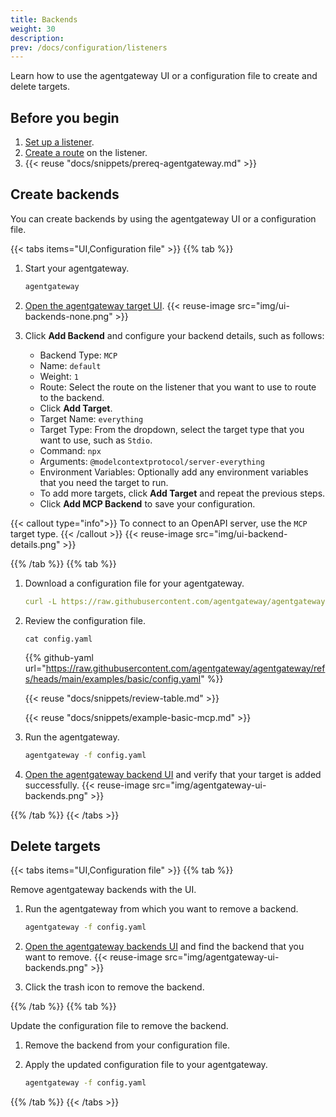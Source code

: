 ```yaml
---
title: Backends
weight: 30
description: 
prev: /docs/configuration/listeners
---
```


Learn how to use the agentgateway UI or a configuration file to create and delete targets. 

## Before you begin

1. [Set up a listener](/docs/configuration/listeners).
2. [Create a route](/docs/routes) on the listener.
3. {{< reuse "docs/snippets/prereq-agentgateway.md" >}}

## Create backends

You can create backends by using the agentgateway UI or a configuration file. 

{{< tabs items="UI,Configuration file" >}}
{{% tab %}}

1. Start your agentgateway. 
   ```sh
   agentgateway
   ```

2. [Open the agentgateway target UI](http://localhost:15000/ui/backends/). 
   {{< reuse-image src="img/ui-backends-none.png" >}}
   
3. Click **Add Backend** and configure your backend details, such as follows:

   * Backend Type: `MCP`
   * Name: `default`
   * Weight: `1`
   * Route: Select the route on the listener that you want to use to route to the backend.
   * Click **Add Target**.
   * Target Name: `everything`
   * Target Type: From the dropdown, select the target type that you want to use, such as `Stdio`.
   * Command: `npx`
   * Arguments: `@modelcontextprotocol/server-everything`
   * Environment Variables: Optionally add any environment variables that you need the target to run.
   * To add more targets, click **Add Target** and repeat the previous steps.
   * Click **Add MCP Backend** to save your configuration.

{{< callout type="info">}} 
To connect to an OpenAPI server, use the `MCP` target type. 
{{< /callout >}}
   {{< reuse-image src="img/ui-backend-details.png"  >}}

{{% /tab %}}
{{% tab %}}

1. Download a configuration file for your agentgateway.
   ```yaml
   curl -L https://raw.githubusercontent.com/agentgateway/agentgateway/refs/heads/main/examples/basic/config.yaml -o config.yaml
   ```

2. Review the configuration file.

   ```
   cat config.yaml
   ```

   {{% github-yaml url="https://raw.githubusercontent.com/agentgateway/agentgateway/refs/heads/main/examples/basic/config.yaml" %}}

   {{< reuse "docs/snippets/review-table.md" >}}

   {{< reuse "docs/snippets/example-basic-mcp.md" >}}

3. Run the agentgateway. 
   ```sh
   agentgateway -f config.yaml
   ```

4. [Open the agentgateway backend UI](http://localhost:15000/ui/backends/) and verify that your target is added successfully. 
   {{< reuse-image src="img/agentgateway-ui-backends.png" >}}
   
{{% /tab %}}
{{< /tabs >}}


## Delete targets

{{< tabs items="UI,Configuration file" >}}
{{% tab %}}

Remove agentgateway backends with the UI. 

1. Run the agentgateway from which you want to remove a backend. 
   ```sh
   agentgateway -f config.yaml
   ```

2. [Open the agentgateway backends UI](http://localhost:15000/ui/backends/) and find the backend that you want to remove. 
   {{< reuse-image src="img/agentgateway-ui-backends.png" >}}

3. Click the trash icon to remove the backend. 

{{% /tab %}}
{{% tab %}}

Update the configuration file to remove the backend.

1. Remove the backend from your configuration file. 
2. Apply the updated configuration file to your agentgateway.

   ```sh
   agentgateway -f config.yaml
   ```

{{% /tab %}}
{{< /tabs >}}

